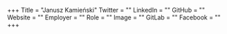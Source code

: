 +++
Title = "Janusz Kamieński"
Twitter = ""
LinkedIn = ""
GitHub = ""
Website = ""
Employer = ""
Role = ""
Image = ""
GitLab = ""
Facebook = ""
+++
